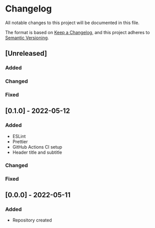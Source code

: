 # Changelog
All notable changes to this project will be documented in this file.

The format is based on [Keep a Changelog](https://keepachangelog.com/en/1.0.0/),
and this project adheres to [Semantic Versioning](https://semver.org/spec/v2.0.0.html).

## [Unreleased]
### Added
### Changed
### Fixed

## [0.1.0] - 2022-05-12
### Added
- ESLint
- Prettier
- GitHub Actions CI setup
- Header title and subtitle
### Changed
### Fixed

## [0.0.0] - 2022-05-11
### Added
- Repository created

